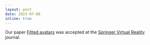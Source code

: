```yaml
---
layout: post
date: 2023-07-06
inline: true
---
```


Our paper [Fitted avatars](/assets/pdf/fittedavatars_vr2023.pdf) was accepted at the [Springer Virtual Reality](https://link.springer.com/article/10.1007/s10055-023-00821-z) journal.
